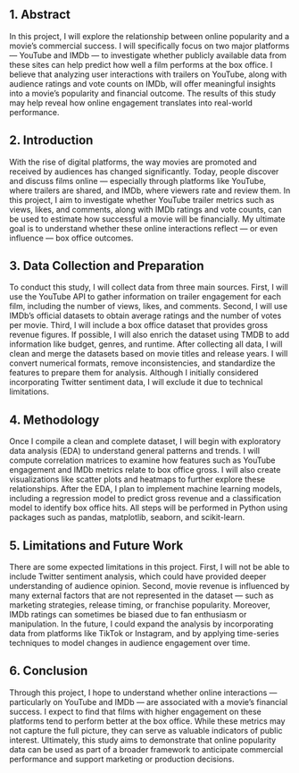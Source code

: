 ## 1. Abstract
   
In this project, I will explore the relationship between online popularity and a movie’s commercial success. I will specifically focus on two major platforms — YouTube and IMDb — to investigate whether publicly available data from these sites can help predict how well a film performs at the box office. I believe that analyzing user interactions with trailers on YouTube, along with audience ratings and vote counts on IMDb, will offer meaningful insights into a movie’s popularity and financial outcome. The results of this study may help reveal how online engagement translates into real-world performance.

## 2. Introduction
   
With the rise of digital platforms, the way movies are promoted and received by audiences has changed significantly. Today, people discover and discuss films online — especially through platforms like YouTube, where trailers are shared, and IMDb, where viewers rate and review them. In this project, I aim to investigate whether YouTube trailer metrics such as views, likes, and comments, along with IMDb ratings and vote counts, can be used to estimate how successful a movie will be financially. My ultimate goal is to understand whether these online interactions reflect — or even influence — box office outcomes.

## 3. Data Collection and Preparation
   
To conduct this study, I will collect data from three main sources. First, I will use the YouTube API to gather information on trailer engagement for each film, including the number of views, likes, and comments. Second, I will use IMDb’s official datasets to obtain average ratings and the number of votes per movie. Third, I will include a box office dataset that provides gross revenue figures. If possible, I will also enrich the dataset using TMDB to add information like budget, genres, and runtime. After collecting all data, I will clean and merge the datasets based on movie titles and release years. I will convert numerical formats, remove inconsistencies, and standardize the features to prepare them for analysis. Although I initially considered incorporating Twitter sentiment data, I will exclude it due to technical limitations.

## 4. Methodology
   
Once I compile a clean and complete dataset, I will begin with exploratory data analysis (EDA) to understand general patterns and trends. I will compute correlation matrices to examine how features such as YouTube engagement and IMDb metrics relate to box office gross. I will also create visualizations like scatter plots and heatmaps to further explore these relationships. After the EDA, I plan to implement machine learning models, including a regression model to predict gross revenue and a classification model to identify box office hits. All steps will be performed in Python using packages such as pandas, matplotlib, seaborn, and scikit-learn.

## 5. Limitations and Future Work
    
There are some expected limitations in this project. First, I will not be able to include Twitter sentiment analysis, which could have provided deeper understanding of audience opinion. Second, movie revenue is influenced by many external factors that are not represented in the dataset — such as marketing strategies, release timing, or franchise popularity. Moreover, IMDb ratings can sometimes be biased due to fan enthusiasm or manipulation. In the future, I could expand the analysis by incorporating data from platforms like TikTok or Instagram, and by applying time-series techniques to model changes in audience engagement over time.

## 6. Conclusion
    
Through this project, I hope to understand whether online interactions — particularly on YouTube and IMDb — are associated with a movie’s financial success. I expect to find that films with higher engagement on these platforms tend to perform better at the box office. While these metrics may not capture the full picture, they can serve as valuable indicators of public interest. Ultimately, this study aims to demonstrate that online popularity data can be used as part of a broader framework to anticipate commercial performance and support marketing or production decisions.
